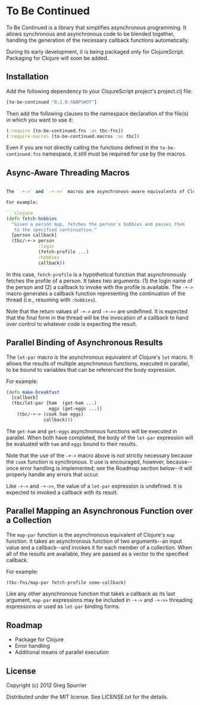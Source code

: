 # To Be Continued

To Be Continued is a library that simplifies asynchronous programming. It allows synchronous and asynchronous code to be blended together, handling the generation of the necessary callback functions automatically.

During its early development, it is being packaged only for ClojureScript. Packaging for Clojure will soon be added.

## Installation

Add the following dependency to your ClojureScript project's project.clj file:

```clojure
[to-be-continued "0.1.0-SNAPSHOT"]
```

Then add the following clauses to the namespace declaration of the file(s) in which you want to use it:

```clojure
(:require [to-be-continued.fns :as tbc-fns])
(:require-macros [to-be-continued.macros :as tbc])
```

Even if you are not directly calling the functions defined in the `to-be-continued.fns` namespace, it still must be required for use by the macros.

## Async-Aware Threading Macros

```clojure

The `-+->` and `-+->>` macros are asynchronous-aware equivalents of Clojure's `->` and `->>` macros, respectively. When any of the intermediate forms in the threading expression ends in `...`, it signals that the form is invoking asynchronous code and requires a callback. To Be Continued will replace the `...` with an automatically generated callback function that will continue with the threading expression where the asynchronous call left off.

For example:

```clojure
(defn fetch-hobbies
  "Given a person map, fetches the person's hobbies and passes them
   to the specified continuation."
  [person callback]
  (tbc/-+-> person
            :login
            (fetch-profile ...)
            :hobbies
            callback))
```

In this case, `fetch-profile` is a hypothetical function that asynchronously fetches the profile of a person. It takes two arguments: (1) the login name of the person and (2) a callback to invoke with the profile is available. The `-+->` macro generates a callback function representing the continuation of the thread (i.e., resuming with `:hobbies`).

Note that the return values of `-+->` and `-+->>` are undefined. It is expected that the final form in the thread will be the invocation of a callback to hand over control to whatever code is expecting the result.

## Parallel Binding of Asynchronous Results
The `let-par` macro is the asynchronous equivalent of Clojure's `let` macro. It allows the results of multiple asynchronous functions, executed in parallel, to be bound to variables that can be referenced the body expression.

For example:

```clojure
(defn make-breakfast
  [callback]
  (tbc/let-par [ham  (get-ham ...)
                eggs (get-eggs ...)]
    (tbc/-+-> (cook ham eggs)
              callback)))
```

The `get-ham` and `get-eggs` asynchronous functions will be executed in parallel. When both have completed, the body of the `let-par` expression will be evaluated with `ham` and `eggs` bound to their results.

Note that the use of the `-+->` macro above is not strictly necessary because the `cook` function is synchronous. It use is encouraged, however, because--once error handling is implemented; see the Roadmap section below--it will properly handle any errors that occur.

Like `-+->` and `-+->>`, the value of a `let-par` expression is undefined. It is expected to invoked a callback with its result.

## Parallel Mapping an Asynchronous Function over a Collection
The `map-par` function is the asynchronous equivalent of Clojure's `map` function. It takes an asynchronous function of two arguments--an input value and a callback--and invokes it for each member of a collection. When all of the results are available, they are passed as a vector to the specified callback.

For example:

```clojure
(tbc-fns/map-par fetch-profile some-callback)
```

Like any other asynchronous function that takes a callback as its last argument, `map-par` expressions may be included in `-+->` and `-+->>` threading expressions or used as `let-par` binding forms.

## Roadmap
- Package for Clojure
- Error handling
- Additional means of parallel execution 

## License

Copyright (c) 2012 Greg Spurrier

Distributed under the MIT license. See LICENSE.txt for the details.
